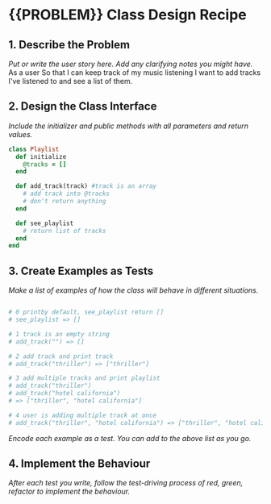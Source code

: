 # {{PROBLEM}} Class Design Recipe

## 1. Describe the Problem
_Put or write the user story here. Add any clarifying notes you might have._
As a user
So that I can keep track of my music listening
I want to add tracks I've listened to and see a list of them.


## 2. Design the Class Interface
_Include the initializer and public methods with all parameters and return values._

```ruby
class Playlist
  def initialize
    @tracks = []
  end

  def add_track(track) #track is an array
    # add track into @tracks
    # don't return anything
  end

  def see_playlist
    # return list of tracks
  end
end
```
## 3. Create Examples as Tests
_Make a list of examples of how the class will behave in different situations._
```ruby

# 0 printby default, see_playlist return []
# see_playlist => []

# 1 track is an empty string
# add_track("") => []

# 2 add track and print track
# add_track("thriller") => ["thriller"]

# 3 add multiple tracks and print playlist
# add_track("thriller")
# add_track("hotel california")
# => ["thriller", "hotel california"]

# 4 user is adding multiple track at once
# add_track("thriller", "hotel california") => ["thriller", "hotel california"]

```

_Encode each example as a test. You can add to the above list as you go._

## 4. Implement the Behaviour

_After each test you write, follow the test-driving process of red, green, refactor to implement the behaviour._

